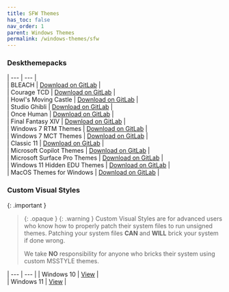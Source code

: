 ```yaml
---
title: SFW Themes
has_toc: false
nav_order: 1
parent: Windows Themes
permalink: /windows-themes/sfw
---
```


### Deskthemepacks
 
| --- | --- |  
| BLEACH | [Download on GitLab][BLEACH] |  
| Courage TCD | [Download on GitLab][CourageTCD] |  
| Howl's Moving Castle | [Download on GitLab][HMC] |  
| Studio Ghibli | [Download on GitLab][StudioGhibli] |  
| Once Human | [Download on GitLab][OnceHuman] |  
| Final Fantasy XIV | [Download on GitLab][FFXIV] |  
| Windows 7 RTM Themes | [Download on GitLab][RTM] |  
| Windows 7 MCT Themes | [Download on GitLab][MCT] |  
| Classic 11 | [Download on GitLab][Classic11] |  
| Microsoft Copilot Themes | [Download on GitLab][MSCopilot] |  
| Microsoft Surface Pro Themes | [Download on GitLab][MSSurfacePro] |  
| Windows 11 Hidden EDU Themes | [Download on GitLab][EDU] |  
| MacOS Themes for Windows | [Download on GitLab][MacOS] |  

### Custom Visual Styles

{: .important }
> {: .opaque }
> {: .warning }
> Custom Visual Styles are for advanced users who know how to properly patch their system files to run unsigned themes. 
> Patching your system files **CAN** and **WILL** brick your system if done wrong.
>
> We take **NO** responsibility for anyone who bricks their system using custom MSSTYLE themes.
 
| --- | --- | 
| Windows 10 | [View][Windows10Themes] |  
| Windows 11 | [View][Windows11Themes] |    

<!-- ////////////////////////////////////////////////////////////////////////////////////////////////////////////////////// -->

[Windows10Themes]: /windows-themes/sfw/mstyle/windows-10
[Windows11Themes]: /windows-themes/sfw/mstyle/windows-11

[RTM]: https://gitlab.com/the-back-room/Themes/-/tree/main/Deskthemepacks/SFW/Windows-7-RTM-Themes
[MCT]: https://gitlab.com/the-back-room/Themes/-/tree/main/Deskthemepacks/SFW/Windows-7-MCT-Themes
[Classic11]: https://gitlab.com/the-back-room/Themes/-/tree/main/Deskthemepacks/SFW/Classic-11
[MSCopilot]: https://gitlab.com/the-back-room/Themes/-/tree/main/Deskthemepacks/SFW/Microsoft-Copilot
[MSSurfacePro]: https://gitlab.com/the-back-room/Themes/-/tree/main/Deskthemepacks/SFW/Microsoft-Surface-Pro
[MacOS]: https://gitlab.com/the-back-room/Themes/-/tree/main/Deskthemepacks/SFW/MacOS
[OnceHuman]: https://gitlab.com/the-back-room/Themes/-/tree/main/Deskthemepacks/SFW/Once-Human
[EDU]: https://gitlab.com/the-back-room/Themes/-/tree/main/Deskthemepacks/SFW/Windows-11-Hidden-EDU-Themes
[FFXIV]: https://gitlab.com/the-back-room/Themes/-/tree/main/Deskthemepacks/SFW/FFXIV
[BLEACH]: https://gitlab.com/the-back-room/Themes/-/tree/main/Deskthemepacks/SFW/BLEACH
[CourageTCD]: https://gitlab.com/the-back-room/Themes/-/tree/main/Deskthemepacks/SFW/Courage-TCD
[HMC]: https://gitlab.com/the-back-room/Themes/-/tree/main/Deskthemepacks/SFW/Howls-Moving-Castle
[StudioGhibli]: https://gitlab.com/the-back-room/Themes/-/tree/main/Deskthemepacks/SFW/Studio-Ghibli

<!-- ////////////////////////////////////////////////////////////////////////////////////////////////////////////////////// -->